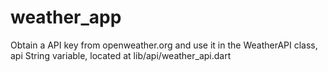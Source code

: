 # weather_app

Obtain a API key from openweather.org and use it in the WeatherAPI class, api String variable, located at lib/api/weather_api.dart
